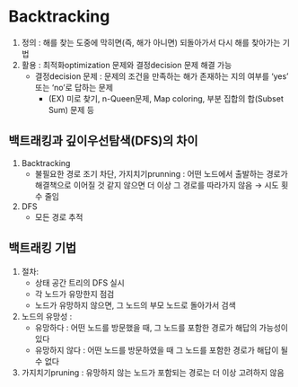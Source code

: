 # Backtracking

1. 정의 : 해를 찾는 도중에 막히면(즉, 해가 아니면) 되돌아가서 다시 해를 찾아가는 기법
2. 활용 : 최적화optimization 문제와 결정decision 문제 해결 가능
    - 결정decision 문제 : 문제의 조건을 만족하는 해가 존재하는 지의 여부를 ‘yes’ 또는 ‘no’로 답하는 문제
        - (EX) 미로 찾기, n-Queen문제, Map coloring, 부분 집합의 합(Subset Sum) 문제 등

## 백트래킹과 깊이우선탐색(DFS)의 차이

1. Backtracking
    - 불필요한 경로 조기 차단, 가지치기prunning : 어떤 노드에서 출발하는 경로가 해결책으로 이어질 것 같지 않으면 더 이상 그 경로를 따라가지 않음 → 시도 횟수 줄임
2. DFS
    - 모든 경로 추적

## 백트래킹 기법

1. 절차:
    - 상태 공간 트리의 DFS 실시
    - 각 노드가 유망한지 점검
    - 노드가 유망하지 않으면, 그 노드의 부모 노드로 돌아가서 검색
2. 노드의 유망성 :
    - 유망하다 : 어떤 노드를 방문했을 때, 그 노드를 포함한 경로가 해답의 가능성이 있다
    - 유망하지 않다 : 어떤 노드를 방문하였을 때 그 노드를 포함한 경로가 해답이 될 수 없다
3. 가지치기pruning : 유망하지 않는 노드가 포함되는 경로는 더 이상 고려하지 않음